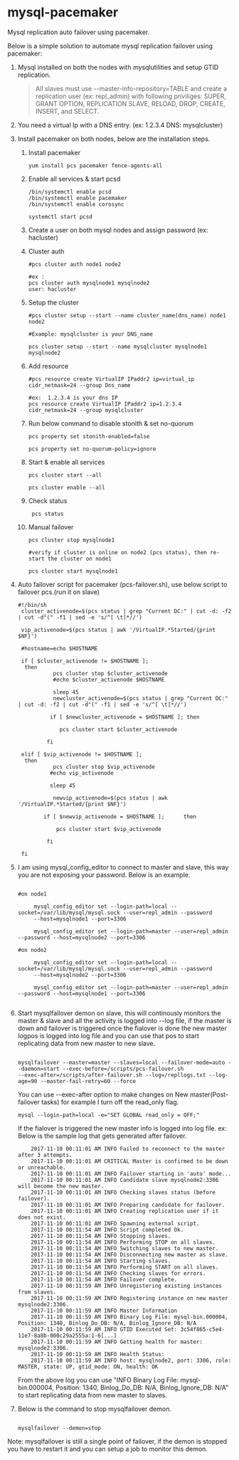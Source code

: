 # mysql-pacemaker
Mysql replication auto failover using pacemaker.

Below is a simple solution to automate mysql replication failover using pacemaker:


1) Mysql installed on both the nodes with mysqlutilities and setup GTID replication.
       
      > All slaves must use --master-info-repository=TABLE and create a replication user (ex: repl_admin) with following priviliges:
       SUPER, GRANT OPTION, REPLICATION SLAVE, RELOAD, DROP, CREATE, INSERT, and SELECT.
       

2) You need a virtual Ip with a DNS entry. (ex: 1.2.3.4 DNS: mysqlcluster)

3) Install pacemaker on both nodes, below are the installation steps.



    1)	Install pacemaker
        ```shell
        yum install pcs pacemaker fence-agents-all
        ```
    2)	Enable all services & start pcsd
        ```shell
        /bin/systemctl enable pcsd
        /bin/systemctl enable pacemaker
        /bin/systemctl enable corosync
        
        systemctl start pcsd
        ```   
    3)  Create a user on both mysql nodes and assign password
        (ex: hacluster)
        
    4)  Cluster auth
        ```shell
        #pcs cluster auth node1 node2

        #ex :
        pcs cluster auth mysqlnode1 mysqlnode2
        user: hacluster
        ```
    5)  Setup the cluster
        ```shell
        #pcs cluster setup --start --name cluster_name(dns_name) node1 node2

        #Example: mysqlcluster is your DNS_name

        pcs cluster setup --start --name mysqlcluster mysqlnode1 mysqlnode2
        ```
        
    6)  Add resource
        ```shell
        #pcs resource create VirtualIP IPaddr2 ip=virtual_ip  cidr_netmask=24 --group Dns_name

        #ex:  1.2.3.4 is your dns IP
        pcs resource create VirtualIP IPaddr2 ip=1.2.3.4 cidr_netmask=24 --group mysqlcluster
        ```
        
    7) Run below command to disable stonith & set no-quorum
    
       ```shell
       pcs property set stonith-enabled=false

       pcs property set no-quorum-policy=ignore
       ```  
   
   8)  Start & enable all services 
       
       ```shell
       pcs cluster start --all
       
       pcs cluster enable --all
       
       ```
       
   9)  Check status
       ```shell
        pcs status
       ``` 
   10) Manual failover
       ```shell
       pcs cluster stop mysqlnode1
       
       #verify if cluster is online on node2 (pcs status), then re-start the cluster on node1
       
       pcs cluster start mysqlnode1
       ```
      
      
4) Auto failover script for pacemaker (pcs-failover.sh), use below script to failover pcs.(run it on slave)

   ```shell
   #!/bin/sh
    cluster_activenode=$(pcs status | grep "Current DC:" | cut -d: -f2 | cut -d"(" -f1 | sed -e 's/^[ \t]*//')

    vip_activenode=$(pcs status | awk '/VirtualIP.*Started/{print $NF}')

    #hostname=echo $HOSTNAME

    if [ $cluster_activenode != $HOSTNAME ];
     then
              pcs cluster stop $cluster_activenode
              #echo $cluster_activenode $HOSTNAME

              sleep 45
              newcluster_activenode=$(pcs status | grep "Current DC:" | cut -d: -f2 | cut -d"(" -f1 | sed -e 's/^[ \t]*//')

             if [ $newcluster_activenode = $HOSTNAME ]; then

                pcs cluster start $cluster_activenode

            fi

    elif [ $vip_activenode != $HOSTNAME ];
     then
              pcs cluster stop $vip_activenode
             #echo vip_activenode

             sleep 45

              newvip_activenode=$(pcs status | awk '/VirtualIP.*Started/{print $NF}')

           if [ $newvip_activenode = $HOSTNAME ];      then

               pcs cluster start $vip_activenode

            fi

    fi
   
   ```
       

5) I am using mysql_config_editor to connect to master and slave, this way you are not exposing your password.
   Below is an example.
   
   ```shell
   
   #on node1
        
        mysql_config_editor set --login-path=local --socket=/var/lib/mysql/mysql.sock --user=repl_admin --password 
        --host=mysqlnode1 --port=3306
        
        mysql_config_editor set --login-path=master --user=repl_admin --password --host=mysqlnode2 --port=3306
        
   #on node2 
        
        mysql_config_editor set --login-path=local --socket=/var/lib/mysql/mysql.sock --user=repl_admin --password 
        --host=mysqlnode2 --port=3306
        
        mysql_config_editor set --login-path=master --user=repl_admin --password --host=mysqlnode1 --port=3306
        
   ```
       

6) Start mysqlfailover demon on slave, this will continously monitors the master & slave and all the activity is logged into --log    file, if the master is down and failover is triggered once the fialover is done the new master logpos is logged into log file and you can use that pos to start replicating data from new master to new slave.       
   ```shell
   
   mysqlfailover --master=master --slaves=local --failover-mode=auto --daemon=start --exec-before=/scripts/pcs-failover.sh 
   --exec-after=/scripts/after-failover.sh --log=/repllogs.txt --log-age=90 --master-fail-retry=60 --force
   
   ```
   You can use --exec-after option to make changes on New master(Post-failover tasks) for example I turn off the read_only flag.
   ```
   mysql --login-path=local -e="SET GLOBAL read_only = OFF;" 
   ```
   If the fialover is triggered the new master info is logged into log file.
   ex: 
   Below is the sample log that gets generated after failover.
   ```
       2017-11-10 00:11:01 AM INFO Failed to reconnect to the master after 3 attempts.
       2017-11-10 00:11:01 AM CRITICAL Master is confirmed to be down or unreachable.
       2017-11-10 00:11:01 AM INFO Failover starting in 'auto' mode...
       2017-11-10 00:11:01 AM INFO Candidate slave mysqlnode2:3306 will become the new master.
       2017-11-10 00:11:01 AM INFO Checking slaves status (before failover).
       2017-11-10 00:11:01 AM INFO Preparing candidate for failover.
       2017-11-10 00:11:01 AM INFO Creating replication user if it does not exist.
       2017-11-10 00:11:01 AM INFO Spawning external script.
       2017-11-10 00:11:54 AM INFO Script completed Ok.
       2017-11-10 00:11:54 AM INFO Stopping slaves.
       2017-11-10 00:11:54 AM INFO Performing STOP on all slaves.
       2017-11-10 00:11:54 AM INFO Switching slaves to new master.
       2017-11-10 00:11:54 AM INFO Disconnecting new master as slave.
       2017-11-10 00:11:54 AM INFO Starting slaves.
       2017-11-10 00:11:54 AM INFO Performing START on all slaves.
       2017-11-10 00:11:54 AM INFO Checking slaves for errors.
       2017-11-10 00:11:54 AM INFO Failover complete.
       2017-11-10 00:11:59 AM INFO Unregistering existing instances from slaves.
       2017-11-10 00:11:59 AM INFO Registering instance on new master mysqlnode2:3306.
       2017-11-10 00:11:59 AM INFO Master Information
       2017-11-10 00:11:59 AM INFO Binary Log File: mysql-bin.000004, Position: 1340, Binlog_Do_DB: N/A, Binlog_Ignore_DB: N/A
       2017-11-10 00:11:59 AM INFO GTID Executed Set: 3c54f865-c5e4-11e7-8a8b-000c29a2555a:1-6[...]
       2017-11-10 00:11:59 AM INFO Getting health for master: mysqlnode2:3306.
       2017-11-10 00:11:59 AM INFO Health Status:
       2017-11-10 00:11:59 AM INFO host: mysqlnode2, port: 3306, role: MASTER, state: UP, gtid_mode: ON, health: OK

   ``` 
   From the above log you can use "INFO Binary Log File: mysql-bin.000004, Position: 1340, Binlog_Do_DB: N/A, Binlog_Ignore_DB:   N/A"      to start replicating data from new master to slaves.
  

7) Below is the command to stop mysqlfailover demon.

   ```shell
   
   mysqlfailover --demon=stop
   
   ```

Note: mysqlfailover is still a single point of failover, if the demon is stopped you have to restart it and you can setup a job to monitor this demon.
